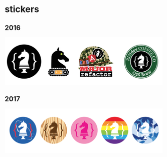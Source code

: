 # stickers

## 2016
![RIMdev 2016 stickers](2016-rimdev-stickers.png?raw=true)

## 2017
![RIMdev 2017 stickers](2017-rimdev-stickers.png?raw=true)
